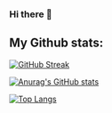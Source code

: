 ### Hi there 👋

<!--
**gmaggiodev/gmaggiodev** is a ✨ _special_ ✨ repository because its `README.md` (this file) appears on your GitHub profile.

Here are some ideas to get you started:

- 🔭 I’m currently working on ...
- 🌱 I’m currently learning ...
- 👯 I’m looking to collaborate on ...
- 🤔 I’m looking for help with ...
- 💬 Ask me about ...
- 📫 How to reach me: ...
- 😄 Pronouns: ...
- ⚡ Fun fact: ...
-->

## My Github stats:
[![GitHub Streak](https://streak-stats.demolab.com?user=gmaggiodev&theme=transparent&card_width=500)](https://git.io/streak-stats)

[![Anurag's GitHub stats](https://github-readme-stats.vercel.app/api?username=gmaggiodev&count_private=true&show_icons=true&theme=transparent&card_width=500)](https://github.com/anuraghazra/github-readme-stats)

[![Top Langs](https://github-readme-stats.vercel.app/api/top-langs/?username=gmaggiodev&layout=compact&count_private=true&show_icons=true&theme=transparent&card_width=500)](https://github.com/anuraghazra/github-readme-stats)
